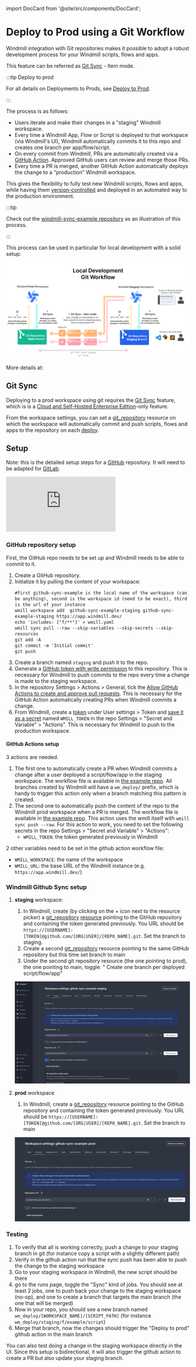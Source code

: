 import DocCard from '@site/src/components/DocCard';

# Deploy to Prod using a Git Workflow

Windmill integration with Git repositories makes it possible to adopt a robust development process for your Windmill scripts, flows and apps.

This feature can be referred as [Git Sync](../11_git_sync/index.mdx) - Item mode.

:::tip Deploy to prod

For all details on Deployments to Prods, see [Deploy to Prod](../../advanced/12_deploy_to_prod/index.mdx).

:::

The process is as follows:

- Users iterate and make their changes in a "staging" Windmill workspace.
- Every time a Windmill App, Flow or Script is deployed to that workspace (via Windmill's UI), Windmill automatically commits it to this repo and creates one branch per app/flow/script.
- On every commit from Windmill, PRs are automatically created via a [GitHub Action](https://docs.github.com/en/actions). Approved GitHub users can review and merge those PRs.
- Every time a PR is merged, another GitHub Action automatically deploys the change to a "production" Windmill workspace.

This gives the flexibility to fully test new Windmill scripts, flows and apps, while having them [version-controlled](../13_version_control/index.mdx) and deployed in an automated way to the production environment.

:::tip

Check out the [windmill-sync-example repository](https://github.com/windmill-labs/windmill-sync-example) as an illustration of this process.

:::

This process can be used in particular for local development with a solid setup:

![Local Development Setup](../4_local_development/local_development_v0.png 'Local Development Setup')

More details at:

<div class="grid grid-cols-2 gap-6 mb-4">
	<DocCard
		title="Local Development"
		description="Develop from various environments such as your terminal, VS Code, and JetBrains IDEs."
		href="/docs/advanced/local_development"
	/>
</div>

## Git Sync

Deploying to a prod workspace using git requires the [Git Sync](../11_git_sync/index.mdx) feature, which is is a [Cloud and Self-Hosted Enterprise Edition](/pricing)-only feature.

From the workspace settings, you can set a [git_repository](../../integrations/git_repository.mdx) resource on which the workspace will automatically commit and push scripts, flows and apps to the repository on each [deploy](../../core_concepts/0_draft_and_deploy/index.mdx).

## Setup

Note: this is the detailed setup steps for a [GitHub](https://github.com/) repository. It will need to be adapted for [GitLab](https://about.gitlab.com/).

<iframe
	style={{ aspectRatio: '16/9' }}
	src="https://www.youtube.com/embed/es8FUC2M73o?vq=hd1080"
	title="Deploy to a Prod Workspace using a Git Workflow"
	frameBorder="0"
	allow="accelerometer; autoplay; clipboard-write; encrypted-media; gyroscope; picture-in-picture; web-share"
	allowFullScreen
	className="border-2 rounded-xl object-cover w-full dark:border-gray-800"
></iframe>

### GitHub repository setup

First, the GitHub repo needs to be set up and Windmill needs to be able to commit to it.

1. Create a GitHub repository.
1. Initialize it by pulling the content of your workspace:
   ```
   #first github-sync-example is the local name of the workspace (can be anything), second is the workspace id (need to be exact), third is the url of your instance
   wmill workspace add  github-sync-example-staging github-sync-example-staging https://app.windmill.dev/
   echo 'includes: ["f/**"]' > wmill.yaml
   wmill sync pull --raw --skip-variables --skip-secrets --skip-resources
   git add -A
   git commit -m 'Initial commit'
   git push
   ```
1. Create a branch named `staging` and push it to the repo.
1. Generate a [GitHub token with write permission](https://docs.github.com/en/authentication/keeping-your-account-and-data-secure/managing-your-personal-access-tokens#creating-a-fine-grained-personal-access-token) to this repository. This is necessary for Windmill to push commits to the repo every time a change is made to the staging workspace.
1. In the repository Settings > Actions > General, tick the [Allow GitHub Actions to create and approve pull requests](https://docs.github.com/en/enterprise-server@3.10/repositories/managing-your-repositorys-settings-and-features/enabling-features-for-your-repository/managing-github-actions-settings-for-a-repository#preventing-github-actions-from-creating-or-approving-pull-requests). This is necessary for the GitHub Action automatically creating PRs when Windmill commits a change.
1. From Windmill, create a [token](../../core_concepts/4_webhooks/index.mdx#user-token) under User settings > Token and [save it as a secret](https://docs.github.com/en/actions/security-guides/using-secrets-in-github-actions#creating-secrets-for-a-repository) named `WMILL_TOKEN` in the repo Settings > "Secret and Variable" > "Actions". This is necessary for Windmill to push to the production workspace.

#### GitHub Actions setup

3 actions are needed.

1. The first one to automatically create a PR when Windmill commits a change after a user deployed a script/flow/app in the staging workspace. The workflow file is available in [the example repo](https://github.com/windmill-labs/windmill-sync-example/blob/main/.github/workflows/open-pr-on-commit.yaml). All branches created by Windmill will have a `wm_deploy/` prefix, which is handy to trigger this action only when a branch matching this pattern is created.
1. The second one to automatically push the content of the repo to the Windmill prod workspace when a PR is merged. The workflow file is available in [the example repo](https://github.com/windmill-labs/windmill-sync-example/blob/main/.github/workflows/push-on-merge.yaml). This action uses the wmill itself with `wmill sync push --raw`.
   For this action to work, you need to set the following secrets in the repo Settings > "Secret and Variable" > "Actions":
   - `WMILL_TOKEN`: the token generated previously in Windmill

2 other variables need to be set in the github action workflow file:

- `WMILL_WORKSPACE`: the name of the workspace
- `WMILL_URL`: the base URL of the Windmill instance (e.g. `https://app.windmill.dev/`)

### Windmill Github Sync setup

1. **staging** workspace:

   1. In Windmill, create (by clicking on the + icon next to the resource picker) a [git_repository](https://hub.windmill.dev/resource_types/135/git_repository) [resource](../../core_concepts/3_resources_and_types/index.mdx) pointing to the GitHub repository and containing the token generated previously. You URL should be `https://[USERNAME]:[TOKEN]@github.com/[ORG|USER]/[REPO_NAME].git`. Set the branch to staging.
   1. Create a second [git_repository](https://hub.windmill.dev/resource_types/135/git_repository) resource pointing to the same GitHub repository but this time set branch to main
   1. Under the second git repository resource (the one pointing to prod), the one pointing to main, toggle: " Create one branch per deployed script/flow/app"

   ![Staging setup](staging.png)

2. **prod** workspace

   1. In Windmill, create a [git_repository](https://hub.windmill.dev/resource_types/135/git_repository) resource pointing to the GitHub repository and containing the token generated previously. You URL should be `https://[USERNAME]:[TOKEN]@github.com/[ORG|USER]/[REPO_NAME].git`. Set the branch to main

   ![Prod setup](prod.png)

### Testing

1. To verify that all is working correctly, push a change to your staging branch in git (for instance copy a script with a slightly different path)
1. Verify in the github action run that the sync push has been able to push the change to the staging workspace
1. Go to your staging workspace in Windmill, the new script should be there
1. go to the runs page, toggle the "Sync" kind of jobs. You should see at least 2 jobs, one to push back your change to the staging workspace (no-op), and one to create a branch that targets the main branch (the one that will be merged)
1. Now in your repo, you should see a new branch named `wm_deploy/[WORKSPACE_NAME]/[SCRIPT_PATH]` (for instance `wm_deploy/staging/f/example/script`)
1. Merge that branch, now the changes should trigger the "Deploy to prod" github action in the main branch

You can also test doing a change in the staging workspace directly in the UI. Since this setup is bidirectional, it will also trigger the github action to create a PR but also update your staging branch.
